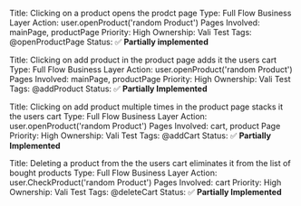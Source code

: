 Title: Clicking on a product opens the prodct page
Type: Full Flow
Business Layer Action: user.openProduct('random Product')
Pages Involved: mainPage, productPage
Priority: High
Ownership: Vali
Test Tags: @openProductPage
Status: ✅ **Partially implemented**

Title: Clicking on add product in the product page adds it the users cart
Type: Full Flow
Business Layer Action: user.openProduct('random Product')
Pages Involved: mainPage, productPage
Priority: High
Ownership: Vali
Test Tags: @addProduct
Status: ✅ **Partially Implemented**

Title: Clicking on add product multiple times in the product page stacks it the users cart
Type: Full Flow
Business Layer Action: user.openProduct('random Product')
Pages Involved: cart, product Page
Priority: High
Ownership: Vali
Test Tags: @addCart
Status: ✅ **Partially Implemented**

Title: Deleting a product from the the users cart eliminates it from the list of bought products
Type: Full Flow
Business Layer Action: user.CheckProduct('random Product')
Pages Involved: cart
Priority: High
Ownership: Vali
Test Tags: @deleteCart
Status: ✅ **Partially Implemented**


